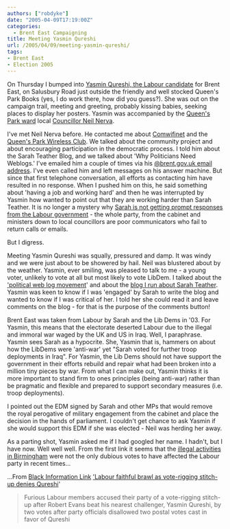 ```yaml
---
authors: ["robdyke"]
date: "2005-04-09T17:19:00Z"
categories:
  - Brent East Campaigning
title: Meeting Yasmin Qureshi
url: /2005/04/09/meeting-yasmin-qureshi/
tags:
- Brent East
- Election 2005
---
```

On Thursday I bumped into [Yasmin Qureshi, the Labour candidate](http://www.labour.org.uk/maps/locinfo.phtml?ctid=2711) for Brent East, on Salusbury Road just outside the friendly and well stocked Queen's Park Books (yes, I do work there, how did you guess?). She was out on the campaign trail, meeting and greeting, probably kissing babies, seeking places to display her posters. Yasmin was accompanied by the [Queen's Park ward](http://www.brent.gov.uk/Democracy.nsf/66d8b8e642f063d780256a9400404f4e/) local [Councillor Neil Nerva](http://www.brent.gov.uk/Democracy.nsf/66d8b8e642f063d780256a9400404f4e/42f5c5d9065df85480256a960056bc85!OpenDocument).

I've met Neil Nerva before. He contacted me about [Comwifinet](http://www.comwifinet.com) and the [Queen's Park Wireless Club](http://www.queenspark.me.uk). We talked about the community project and about encouraging participation in the democratic process. I told him about the Sarah Teather Blog, and we talked about 'Why Politicians Need Weblogs.' I've emailed him a couple of times via his [@brent.gov.uk email address](mailto:cllr.neil.nerva@brent.gov.uk). I've even called him and left messages on his answer machine. But since that first telephone conversation, all efforts as contacting him have resulted in no response. When I pushed him on this, he said something about 'having a job and working hard' and then he was interrupted by Yasmin how wanted to point out that they are working harder than Sarah Teather. It is no longer a mystery why [Sarah is not getting prompt responses from the Labour government](http://sarah-teather-mp.blogspot.com/2005/03/postage-problems.html) - the whole party, from the cabinet and ministers down to local councillors are poor communicators who fail to return calls or emails.

But I digress.

Meeting Yasmin Qureshi was squally, pressured and damp. It was windy and we were just about to be showered by hail. Neil was blustered about by the weather. Yasmin, ever smiling, was pleased to talk to me - a young voter, unlikely to vote at all but most likely to vote LibDem. I talked about the ['political web log movement](http://www.bloggerheads.com/politicians.asp)' and about the [blog I run about Sarah Teather](http://sarah-teather-mp.blogspot.com). Yasmin was keen to know if I was 'engaged' by Sarah to write the blog and wanted to know if I was critical of her. I told her she could read it and leave comments on the blog - for that is the purpose of the comments button!

Brent East was taken from Labour by Sarah and the Lib Dems in '03. For Yasmin, this means that the electorate deserted Labour due to the illegal and immoral war waged by the UK and US in Iraq. Well, I paraphrase. Yasmin sees Sarah as a hypocrite. She, Yasmin that is, hammers on about how the LibDems were 'anti-war' yet "Sarah voted for further troop deployments in Iraq". For Yasmin, the Lib Dems should not have support the government in their efforts rebuild and repair what had been broken into a million tiny pieces by war. From what I can make out, Yasmin thinks it is more important to stand firm to ones principles (being anti-war) rather than be pragmatic and flexible and prepared to support secondary measures (i.e. troop deployments).

I pointed out the EDM signed by Sarah and other MPs that would remove the royal perogative of military engagement from the cabinet and place the decision in the hands of parliament. I couldn't get chance to ask Yasmin if she would support this EDM if she was elected - Neil was herding her away.

As a parting shot, Yasmin asked me if I had googled her name. I hadn't, but I have now. Well well well. From the first link it seems that the [illegal activities in Birmingham](http://news.independent.co.uk/uk/politics/story.jsp?story=627672) were not the only dubious votes to have affected the Labour party in recent times...

...From [Black Information Link](http://www.blink.org.uk) ['Labour faithful brawl as vote-rigging stitch-up denies Qureshi](http://www.blink.org.uk/pdescription.asp?key=2970&grp=66&cat=217)'

> Furious Labour members accused their party of a vote-rigging stitch-up after Robert Evans beat his nearest challenger, Yasmin Qureshi, by two votes after party officials disallowed two postal votes cast in favor of Qureshi